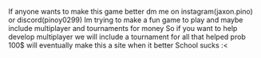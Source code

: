 If anyone wants to make this game better dm me on instagram(jaxon.pino) or discord(pinoy0299) 
Im trying to make a fun game to play and maybe include multiplayer and tournaments for money
So if you want to help develop multiplayer we will include a tournament for all that helped prob 100$
will eventually make this a site when it better
School sucks :<
